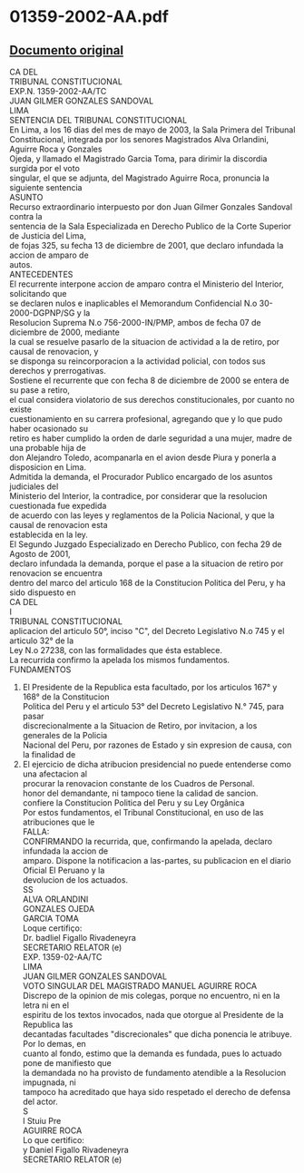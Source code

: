 
01359-2002-AA.pdf
=================
  
[Documento original](https://tc.gob.pe/jurisprudencia/2003/01359-2002-AA.pdf)  
---  
CA DEL  
TRIBUNAL CONSTITUCIONAL  
EXP.N. 1359-2002-AA/TC  
JUAN GILMER GONZALES SANDOVAL  
LIMA  
SENTENCIA DEL TRIBUNAL CONSTITUCIONAL  
En Lima, a los 16 dias del mes de mayo de 2003, la Sala Primera del Tribunal  
Constitucional, integrada por los senores Magistrados Alva Orlandini, Aguirre Roca y Gonzales  
Ojeda, y llamado el Magistrado Garcia Toma, para dirimir la discordia surgida por el voto  
singular, el que se adjunta, del Magistrado Aguirre Roca, pronuncia la siguiente sentencia  
ASUNTO  
Recurso extraordinario interpuesto por don Juan Gilmer Gonzales Sandoval contra la  
sentencia de la Sala Especializada en Derecho Publico de la Corte Superior de Justicia del Lima,  
de fojas 325, su fecha 13 de diciembre de 2001, que declaro infundada la accion de amparo de  
autos.  
ANTECEDENTES  
El recurrente interpone accion de amparo contra el Ministerio del Interior, solicitando que  
se declaren nulos e inaplicables el Memorandum Confidencial N.o 30-2000-DGPNP/SG y la  
Resolucion Suprema N.o 756-2000-IN/PMP, ambos de fecha 07 de diciembre de 2000, mediante  
la cual se resuelve pasarlo de la situacion de actividad a la de retiro, por causal de renovacion, y  
se disponga su reincorporacion a la actividad policial, con todos sus derechos y prerrogativas.  
Sostiene el recurrente que con fecha 8 de diciembre de 2000 se entera de su pase a retiro,  
el cual considera violatorio de sus derechos constitucionales, por cuanto no existe  
cuestionamiento en su carrera profesional, agregando que y lo que pudo haber ocasionado su  
retiro es haber cumplido la orden de darle seguridad a una mujer, madre de una probable hija de  
don Alejandro Toledo, acompanarla en el avion desde Piura y ponerla a disposicion en Lima.  
Admitida la demanda, el Procurador Publico encargado de los asuntos judiciales del  
Ministerio del Interior, la contradice, por considerar que la resolucion cuestionada fue expedida  
de acuerdo con las leyes y reglamentos de la Policia Nacional, y que la causal de renovacion esta  
establecida en la ley.  
El Segundo Juzgado Especializado en Derecho Publico, con fecha 29 de Agosto de 2001,  
declaro infundada la demanda, porque el pase a la situacion de retiro por renovacion se encuentra  
dentro del marco del articulo 168 de la Constitucion Politica del Peru, y ha sido dispuesto en  
CA DEL  
I  
TRIBUNAL CONSTITUCIONAL  
aplicacion del articulo 50°, inciso "C", del Decreto Legislativo N.o 745 y el articulo 32° de la  
Ley N.o 27238, con las formalidades que ésta establece.  
La recurrida confirmo la apelada los mismos fundamentos.  
FUNDAMENTOS  
1. El Presidente de la Republica esta facultado, por los articulos 167° y 168° de la Constitucion  
Politica del Peru y el articulo 53° del Decreto Legislativo N.° 745, para pasar  
discrecionalmente a la Situacion de Retiro, por invitacion, a los generales de la Policia  
Nacional del Peru, por razones de Estado y sin expresion de causa, con la finalidad de  
2. El ejercicio de dicha atribucion presidencial no puede entenderse como una afectacion al  
procurar la renovacion constante de los Cuadros de Personal.  
honor del demandante, ni tampoco tiene la calidad de sancion.  
confiere la Constitucion Politica del Peru y su Ley Orgânica  
Por estos fundamentos, el Tribunal Constitucional, en uso de las atribuciones que le  
FALLA:  
CONFIRMANDO la recurrida, que, confirmando la apelada, declaro infundada la accion de  
amparo. Dispone la notificacion a las-partes, su publicacion en el diario Oficial El Peruano y la  
devolucion de los actuados.  
SS  
ALVA ORLANDINI  
GONZALES OJEDA  
GARCIA TOMA  
Loque certifiço:  
Dr. badliel Figallo Rivadeneyra  
SECRETARIO RELATOR (e)  
EXP. 1359-02-AA/TC  
LIMA  
JUAN GILMER GONZALES SANDOVAL  
VOTO SINGULAR DEL MAGISTRADO MANUEL AGUIRRE ROCA  
Discrepo de la opinion de mis colegas, porque no encuentro, ni en la letra ni en el  
espiritu de los textos invocados, nada que otorgue al Presidente de la Republica las  
decantadas facultades "discrecionales" que dicha ponencia le atribuye. Por lo demas, en  
cuanto al fondo, estimo que la demanda es fundada, pues lo actuado pone de manifiesto que  
la demandada no ha provisto de fundamento atendible a la Resolucion impugnada, ni  
tampoco ha acreditado que haya sido respetado el derecho de defensa del actor.  
S  
l Stuiu Pre  
AGUIRRE ROCA  
Lo que certifico:  
y Daniel Figallo Rivadeneyra  
SECRETARIO RELATOR (e)